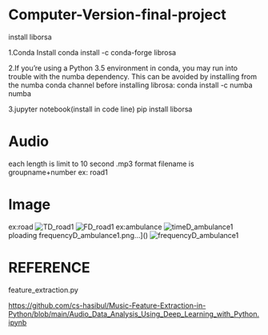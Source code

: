 # Computer-Version-final-project
install liborsa

1.Conda Install
conda install -c conda-forge librosa

2.If you’re using a Python 3.5 environment in conda, you may run into trouble with the numba dependency. This can be avoided by installing from the numba conda channel before installing librosa:
conda install -c numba numba

3.jupyter notebook(install in code line)
pip install liborsa

# Audio
each length is limit to 10 second .mp3 format
filename is groupname+number ex: road1

# Image
ex:road
![TD_road1](https://github.com/BelindaNTHU/Computer-Version-final-project/assets/146788377/aa35f0ec-4c22-47ff-bddd-33c98844cc3b)
![FD_road1](https://github.com/BelindaNTHU/Computer-Version-final-project/assets/146788377/79f030ed-59fb-400a-9197-46e5a37ac44f)
ex:ambulance
![timeD_ambulance1](https://github.com/BelindaNTHU/Computer-Version-final-project/assets/146788377/ce237bb4-32e6-4388-b9a4-b4adbbc9ce7b)ploading frequencyD_ambulance1.png…]()
![frequencyD_ambulance1](https://github.com/BelindaNTHU/Computer-Version-final-project/assets/146788377/b177fc61-0cfa-41eb-88ed-796356bf1d22)

# REFERENCE
feature_extraction.py

https://github.com/cs-hasibul/Music-Feature-Extraction-in-Python/blob/main/Audio_Data_Analysis_Using_Deep_Learning_with_Python.ipynb
